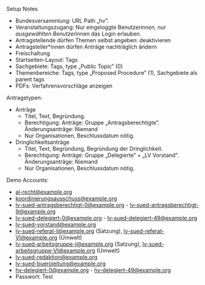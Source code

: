 Setup Notes

- Bundesversammlung: URL Path „hv”.
- Veranstaltungszugang: Nur eingeloggte Benutzer*innen, nur ausgewählten Benutzer*innen das Login erlauben.
- Antragstellende dürfen Themen selbst angeben: deaktivieren
- Antragsteller*innen dürfen Anträge nachträglich ändern
- Freischaltung
- Startseiten-Layout: Tags
- Sachgebiete: Tags, type „Public Topic” (0)
- Themenbereiche: Tags, type „Proposed Procedure” (1), Sachgebiete als parent tags
- PDFs: Verfahrensvorschläge anzeigen

Antragstypen:
- Anträge
  - Titel, Text, Begründung.
  - Berechtigung: Anträge: Gruppe „Antragsberechtigte”. Änderungsanträge: Niemand
  - Nur Organisationen, Beschlussdatum nötig.
- Dringlichkeitsanträge
  - Titel, Text, Begründung, Begründung der Dringlichkeit.
  - Berechtigung: Anträge: Gruppe „Delegierte” + „LV Vorstand”. Änderungsanträge: Niemand
  - Nur Organisationen, Beschlussdatum nötig.


Demo Accounts:
- al-recht@example.org
- koordinierungsausschuss@example.org
- lv-sued-antragsberechtigt-0@example.org - lv-sued-antragsberechtigt-9@example.org
- lv-sued-delegiert-0@example.org - lv-sued-delegiert-49@example.org
- lv-sued-vorstand@example.org
- lv-sued-referat-I@example.org (Satzung), lv-sued-referat-VI@example.org (Umwelt)
- lv-sued-arbeitsgruppe-I@example.org (Satzung), lv-sued-arbeitsgruppe-VI@example.org (Umwelt)
- lv-sued-redaktion@example.org
- lv-sued-bueroleitung@example.org
- hv-delegiert-0@example.org - hv-delegiert-49@example.org
- Passwort: Test
